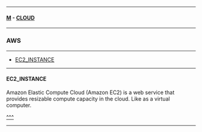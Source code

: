 
---

#### [M](https://github.com/ttltrk/TTT/blob/master/menu.md) - [CLOUD](https://github.com/ttltrk/TTT/blob/master/CLOUD/CLOUD.md)

---

### AWS

---

* [EC2_INSTANCE](#EC2_INSTANCE)

---

#### EC2_INSTANCE

Amazon Elastic Compute Cloud (Amazon EC2) is a web service that provides resizable compute capacity
in the cloud. Like as a virtual computer.

[^^^](#AWS)

---
